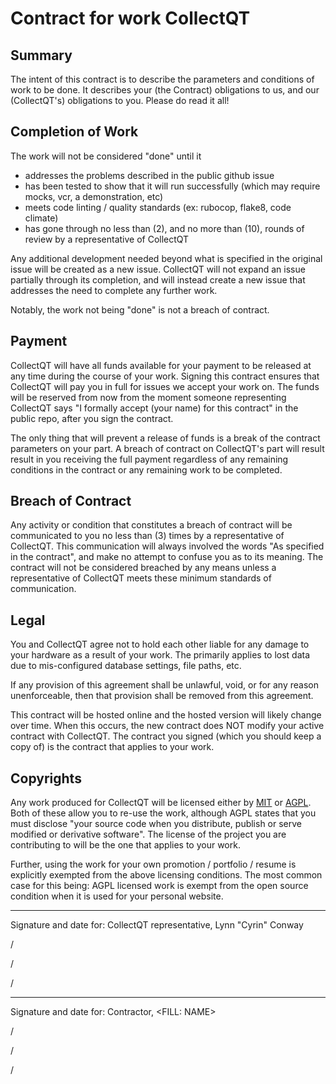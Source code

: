 # Contract for work CollectQT

## Summary

The intent of this contract is to describe the parameters and conditions of work to be done. It describes your (the Contract) obligations to us, and our (CollectQT's) obligations to you. Please do read it all!

## Completion of Work

The work will not be considered "done" until it

- addresses the problems described in the public github issue
- has been tested to show that it will run successfully (which may require mocks, vcr, a demonstration, etc)
- meets code linting / quality standards (ex: rubocop, flake8, code climate)
- has gone through no less than (2), and no more than (10), rounds of review by a representative of CollectQT

Any additional development needed beyond what is specified in the original issue will be created as a new issue. CollectQT will not expand an issue partially through its completion, and will instead create a new issue that addresses the need to complete any further work.

Notably, the work not being "done" is not a breach of contract.

## Payment

CollectQT will have all funds available for your payment to be released at any time during the course of your work. Signing this contract ensures that CollectQT will pay you in full for issues we accept your work on. The funds will be reserved from now from the moment someone representing CollectQT says "I formally accept (your name) for this contract" in the public repo, after you sign the contract.

The only thing that will prevent a release of funds is a break of the contract parameters on your part. A breach of contract on CollectQT's part will result result in you receiving the full payment regardless of any remaining conditions in the contract or any remaining work to be completed.

## Breach of Contract

Any activity or condition that constitutes a breach of contract will be communicated to you no less than (3) times by a representative of CollectQT. This communication will always involved the words "As specified in the contract", and make no attempt to confuse you as to its meaning. The contract will not be considered breached by any means unless a representative of CollectQT meets these minimum standards of communication.

## Legal

You and CollectQT agree not to hold each other liable for any damage to your hardware as a result of your work. The primarily applies to lost data due to mis-configured database settings, file paths, etc.

If any provision of this agreement shall be unlawful, void, or for any reason unenforceable, then that provision shall be removed from this agreement.

This contract will be hosted online and the hosted version will likely change over time. When this occurs, the new contract does NOT modify your active contract with CollectQT. The contract you signed (which you should keep a copy of) is the contract that applies to your work.

## Copyrights

Any work produced for CollectQT will be licensed either by [MIT](https://tldrlegal.com/license/mit-license) or [AGPL](https://tldrlegal.com/license/gnu-affero-general-public-license-v3-(agpl-3.0)). Both of these allow you to re-use the work, although AGPL states that you must disclose "your source code when you distribute, publish or serve modified or derivative software". The license of the project you are contributing to will be the one that applies to your work.

Further, using the work for your own promotion / portfolio / resume is explicitly exempted from the above licensing conditions. The most common case for this being: AGPL licensed work is exempt from the open source condition when it is used for your personal website.

---

Signature and date for: CollectQT representative, Lynn "Cyrin" Conway

/

/

/

---

Signature and date for: Contractor, <FILL: NAME>


/

/

/
